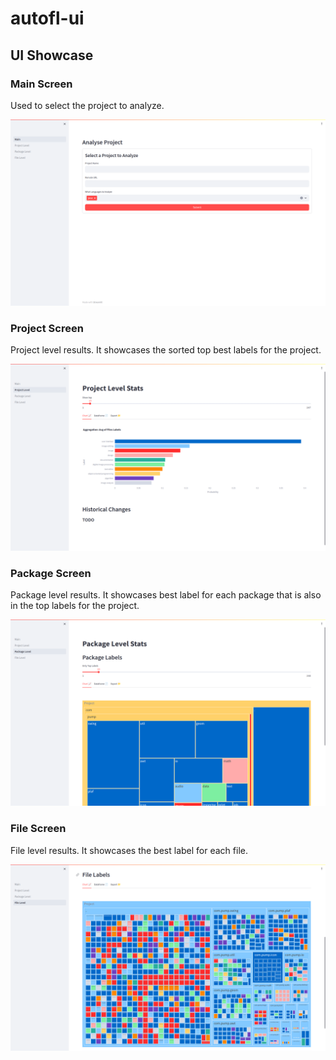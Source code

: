 # autofl-ui

## UI Showcase

### Main Screen

Used to select the project to analyze. 

<picture>
  <source media="(prefers-color-scheme: dark)" srcset="./resources/ui-screenshot/Main_dark.png">
  <source media="(prefers-color-scheme: light)" srcset="./resources/ui-screenshot/Main_white.png">
  <img alt="Shows the input UI for the tool." src="./resources/ui-screenshot/Main_white.png">
</picture>

### Project Screen

Project level results. It showcases the sorted top best labels for the project. 

<picture>
  <source media="(prefers-color-scheme: dark)" srcset="./resources/ui-screenshot/Project_dark.png">
  <source media="(prefers-color-scheme: light)" srcset="./resources/ui-screenshot/Project_white.png">
  <img alt="Shows the input UI for the tool." src="./resources/ui-screenshot/Project_white.png">
</picture>

### Package Screen

Package level results. It showcases best label for each package that is also in the top labels for the project.

<picture>
  <source media="(prefers-color-scheme: dark)" srcset="./resources/ui-screenshot/Package_dark.png">
  <source media="(prefers-color-scheme: light)" srcset="./resources/ui-screenshot/Package_white.png">
  <img alt="Shows the input UI for the tool." src="./resources/ui-screenshot/Package_white.png">
</picture>

### File Screen

File level results. It showcases the best label for each file.

<picture>
  <source media="(prefers-color-scheme: dark)" srcset="./resources/ui-screenshot/File_dark.png">
  <source media="(prefers-color-scheme: light)" srcset="./resources/ui-screenshot/File_white.png">
  <img alt="Shows the input UI for the tool." src="./resources/ui-screenshot/File_white.png">
</picture>